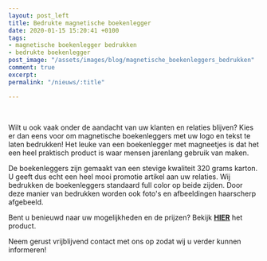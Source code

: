 ```yaml
---
layout: post_left
title: Bedrukte magnetische boekenlegger
date: 2020-01-15 15:20:41 +0100
tags:
- magnetische boekenlegger bedrukken
- bedrukte boekenlegger
post_image: "/assets/images/blog/magnetische_boekenleggers_bedrukken"
comment: true
excerpt: 
permalink: "/nieuws/:title"

---
```

<br>  
<p>Wilt u ook vaak onder de aandacht van uw klanten en relaties blijven? Kies er dan eens voor om magnetische boekenleggers met uw logo en tekst te laten bedrukken! Het leuke van een boekenlegger met magneetjes is dat het een heel praktisch product is waar mensen jarenlang gebruik van maken.</p> 

<p>De boekenleggers zijn gemaakt van een stevige kwaliteit 320 grams karton. U geeft dus echt een heel mooi promotie artikel aan uw relaties. Wij bedrukken de boekenleggers standaard full color op beide zijden. Door deze manier van bedrukken worden ook foto's en afbeeldingen haarscherp afgebeeld.</p> 

<p>Bent u benieuwd naar uw mogelijkheden en de prijzen? Bekijk <a class="blue" title="magnetische boekenlegger bedrukken" href="https://www.allpremiums.nl/magnetische-boekenlegger-met-logo-bedrukken"><strong>HIER</strong></a> het product.</p> 
  
<p>Neem gerust vrijblijvend contact met ons op zodat wij u verder kunnen informeren!</p>
  
